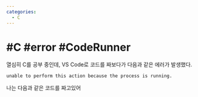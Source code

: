 ```yaml
---
categories:
  - C
---
```


# #C #error #CodeRunner

열심히 C를 공부 중인데, VS Code로 코드를 짜보다가 다음과 같은 에러가 발생했다.

```
unable to perform this action because the process is running.
```

나는 다음과 같은 코드를 짜고있어
<!--stackedit_data:
eyJoaXN0b3J5IjpbLTExMTc2ODA1NTRdfQ==
-->